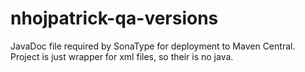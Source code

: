 # nhojpatrick-qa-versions

JavaDoc file required by SonaType for deployment to Maven Central.
Project is just wrapper for xml files, so their is no java.
